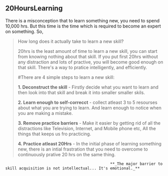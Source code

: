 ## 20HoursLearning
There is a misconception that to learn something new, you need to spend 10,000 hrs. But this time is the time which is required to become an expert on something. So,
> How long does it actually take to learn a new skill?
>
> 20hrs is the least amount of time to learn a new skill, you can start from knowing nothing about that skill. If you put first 20hrs without any distraction and lots of practive, you will become good enough on that skill. There's a way to pratice intelligently, and efficiently. 
>
>#There are 4 simple steps to learn a new skill:
>
>**1. Deconstruct the skill** - Firstly decide what you want to learn and then look into that skill and break it into smaller smaller skils.
>
>**2. Learn enough to self-correcct** - collect atleast 3 to 5 resourses about what you are trying to learn. And learn enough to notice when you are making a mistake.
>
>**3. Remove practice barriers** - Make it easier by getting rid of all the distractions like Television, Internet, and Mobile phone etc, All the things that keeps us fro practicing.
>
>**4. Practice atleast 20Hrs** - In the initial phase of learning something new, there is an intial frastration that you need to overcome to continuously prative 20 hrs on the same thing.
>
                                                  **_The major barrier to skill acquisition is not intellectual... It's emotional._**
